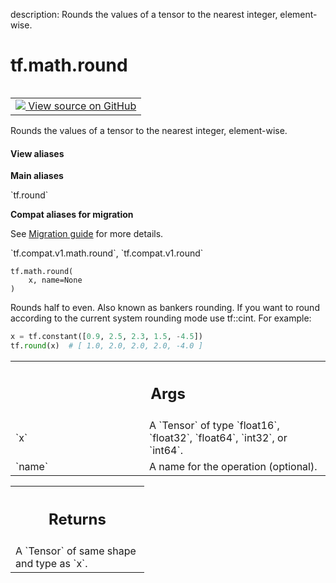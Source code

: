 description: Rounds the values of a tensor to the nearest integer, element-wise.

<div itemscope itemtype="http://developers.google.com/ReferenceObject">
<meta itemprop="name" content="tf.math.round" />
<meta itemprop="path" content="Stable" />
</div>

# tf.math.round

<!-- Insert buttons and diff -->

<table class="tfo-notebook-buttons tfo-api nocontent" align="left">
<td>
  <a target="_blank" href="https://github.com/tensorflow/tensorflow/blob/r2.2/tensorflow/python/ops/math_ops.py#L704-L729">
    <img src="https://www.tensorflow.org/images/GitHub-Mark-32px.png" />
    View source on GitHub
  </a>
</td>
</table>



Rounds the values of a tensor to the nearest integer, element-wise.

<section class="expandable">
  <h4 class="showalways">View aliases</h4>
  <p>
<b>Main aliases</b>
<p>`tf.round`</p>

<b>Compat aliases for migration</b>
<p>See
<a href="https://www.tensorflow.org/guide/migrate">Migration guide</a> for
more details.</p>
<p>`tf.compat.v1.math.round`, `tf.compat.v1.round`</p>
</p>
</section>

<pre class="devsite-click-to-copy prettyprint lang-py tfo-signature-link">
<code>tf.math.round(
    x, name=None
)
</code></pre>



<!-- Placeholder for "Used in" -->

Rounds half to even.  Also known as bankers rounding. If you want to round
according to the current system rounding mode use tf::cint.
For example:

```python
x = tf.constant([0.9, 2.5, 2.3, 1.5, -4.5])
tf.round(x)  # [ 1.0, 2.0, 2.0, 2.0, -4.0 ]
```

<!-- Tabular view -->
 <table class="responsive fixed orange">
<colgroup><col width="214px"><col></colgroup>
<tr><th colspan="2"><h2 class="add-link">Args</h2></th></tr>

<tr>
<td>
`x`
</td>
<td>
A `Tensor` of type `float16`, `float32`, `float64`, `int32`, or `int64`.
</td>
</tr><tr>
<td>
`name`
</td>
<td>
A name for the operation (optional).
</td>
</tr>
</table>



<!-- Tabular view -->
 <table class="responsive fixed orange">
<colgroup><col width="214px"><col></colgroup>
<tr><th colspan="2"><h2 class="add-link">Returns</h2></th></tr>
<tr class="alt">
<td colspan="2">
A `Tensor` of same shape and type as `x`.
</td>
</tr>

</table>

